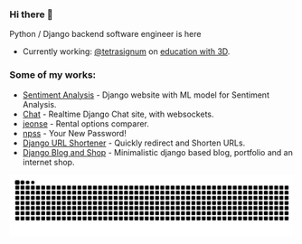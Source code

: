 ### Hi there 👋

Python / Django backend software engineer is here

- Currently working: [@tetrasignum](https://github.com/tetrasignum) on [education with 3D](https://tetrasignum.kr).

### Some of my works:
* [Sentiment Analysis](https://github.com/almazkun/django-sentimental) - Django website with ML model for Sentiment Analysis.
* [Chat](https://github.com/almazkun/django_chat) - Realtime Django Chat site, with websockets.
* [jeonse](https://github.com/almazkun/jeonse) - Rental options comparer.
* [npss](https://pypi.org/project/npss/) - Your New Password!
* [Django URL Shortener](https://github.com/almazkun/durls) - Quickly redirect and Shorten URLs.
* [Django Blog and Shop](https://akun.dev) - Minimalistic django based blog, portfolio and an internet shop. 

![](https://raw.githubusercontent.com/almazkun/almazkun/snake/dist/github-contribution-grid-snake.svg)
